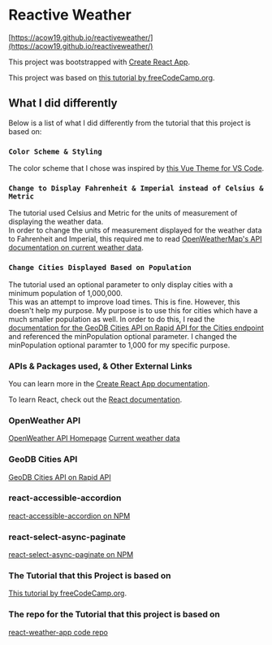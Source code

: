 # Reactive Weather

[https://acow19.github.io/reactiveweather/](https://acow19.github.io/reactiveweather/)

This project was bootstrapped with [Create React App](https://github.com/facebook/create-react-app).

This project was based on [this tutorial by freeCodeCamp.org](https://www.youtube.com/watch?v=Reny0cTTv24).

## What I did differently

Below is a list of what I did differently from the tutorial that this project is based on:

### `Color Scheme & Styling`

The color scheme that I chose was inspired by
[this Vue Theme for VS Code](https://marketplace.visualstudio.com/items?itemName=mariorodeghiero.vue-theme).

### `Change to Display Fahrenheit & Imperial instead of Celsius & Metric`

The tutorial used Celsius and Metric for the units of measurement of displaying the weather data.\
In order to change the units of measurement displayed for the weather data to Fahrenheit and Imperial, this required me to read
[OpenWeatherMap's API documentation on current weather data](https://openweathermap.org/current#data).

### `Change Cities Displayed Based on Population`

The tutorial used an optional parameter to only display cities with a minimum population of 1,000,000.\
This was an attempt to improve load times. This is fine. However, this doesn't help my purpose.
My purpose is to use this for cities which have a much smaller population as well.
In order to do this, I read the [documentation for the GeoDB Cities API on Rapid API for the Cities endpoint](https://rapidapi.com/wirefreethought/api/geodb-cities/)
and referenced the minPopulation optional parameter. I changed the minPopulation optional paramter to 1,000 for my specific purpose.

### APIs & Packages used, & Other External Links

You can learn more in the [Create React App documentation](https://facebook.github.io/create-react-app/docs/getting-started).

To learn React, check out the [React documentation](https://reactjs.org/).

### OpenWeather API

[OpenWeather API Homepage](https://openweathermap.org/)
[Current weather data](https://openweathermap.org/current)

### GeoDB Cities API

[GeoDB Cities API on Rapid API](https://rapidapi.com/wirefreethought/api/geodb-cities/)

### react-accessible-accordion

[react-accessible-accordion on NPM](https://www.npmjs.com/package/react-accessible-accordion)

### react-select-async-paginate

[react-select-async-paginate on NPM](https://www.npmjs.com/package/react-select-async-paginate)

### The Tutorial that this Project is based on

[This tutorial by freeCodeCamp.org](https://www.youtube.com/watch?v=Reny0cTTv24).

### The repo for the Tutorial that this project is based on

[react-weather-app code repo](https://github.com/bobangajicsm/react-weather-app)
